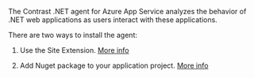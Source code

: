 <!--
title: "Overview of Contrast .NET Agent on Azure App Service"
description: "Overview of Contrast .NET agent on azure app service"
tags: "installation overview .Net Azure AppService site extension"
-->

The Contrast .NET agent for Azure App Service analyzes the behavior of .NET web applications as users interact with these applications.

There are two ways to install the agent:

1. Use the Site Extension.  [More info](#site-extension-installation)

2. Add Nuget package to your application project.  [More info](#nuget-installation)